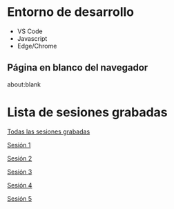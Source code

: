 # Entorno de desarrollo

- VS Code
- Javascript
- Edge/Chrome

## Página en blanco del navegador

about:blank

# Lista de sesiones grabadas

[Todas las sesiones grabadas](https://www.youtube.com/playlist?list=PLXDgesVAFKPYdhD6Uci5YhntNdUjESXWd)

[Sesión 1](https://youtu.be/eVFyc_v7w5w)

[Sesión 2](https://youtu.be/PiWqP_U9hgE)

[Sesión 3](https://youtu.be/fOwKQQSN1GM)

[Sesión 4](https://youtu.be/wqHNhUaikjw)

[Sesión 5](https://youtu.be/5OiE9p1r_Qc)
